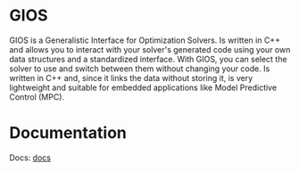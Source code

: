 # GIOS

GIOS is a Generalistic Interface for Optimization Solvers. Is written in C++ and allows you to interact with your solver's generated code using your own data structures and a standardized interface. With GIOS, you can select the solver to use and switch between them without changing your code. Is written in C++ and, since it links the data without storing it, is very lightweight and suitable for embedded applications like Model Predictive Control (MPC). 

# Documentation

Docs: [docs](https://gios.readthedocs.io/en/latest/)
  

